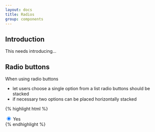 ```yaml
---
layout: docs
title: Radios
group: components
---
```


## Introduction

This needs introducing...

## Radio buttons

When using radio buttons

-   let users choose a single option from a list
    radio buttons should be stacked
-   if necessary two options can be placed horizontally stacked

{% highlight html %}

<div className="fieldset">
	<label class="radio" for="option1">
		<input
			checked
			type="radio"
			id="option1"
			name="radio1"
			value="option1"
		/>
		Yes
	</label>
</div>
{% endhighlight %}
